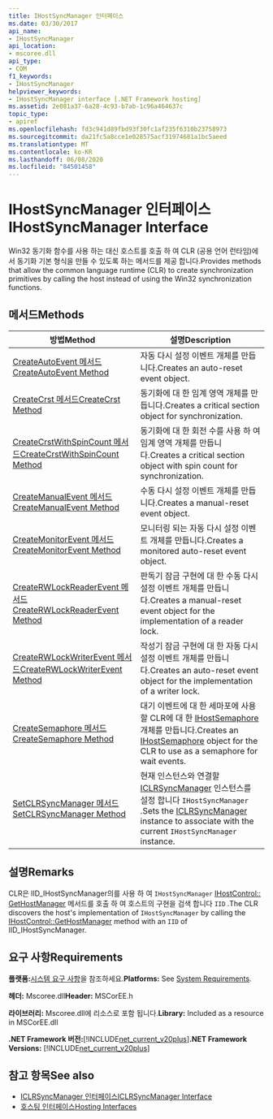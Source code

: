 ```yaml
---
title: IHostSyncManager 인터페이스
ms.date: 03/30/2017
api_name:
- IHostSyncManager
api_location:
- mscoree.dll
api_type:
- COM
f1_keywords:
- IHostSyncManager
helpviewer_keywords:
- IHostSyncManager interface [.NET Framework hosting]
ms.assetid: 2e081a37-6a28-4c93-b7ab-1c96a464637c
topic_type:
- apiref
ms.openlocfilehash: fd3c941d89fbd93f30fc1af235f6310b23758973
ms.sourcegitcommit: da21fc5a8cce1e028575acf31974681a1bc5aeed
ms.translationtype: MT
ms.contentlocale: ko-KR
ms.lasthandoff: 06/08/2020
ms.locfileid: "84501458"
---
```

# <a name="ihostsyncmanager-interface"></a><span data-ttu-id="48e99-102">IHostSyncManager 인터페이스</span><span class="sxs-lookup"><span data-stu-id="48e99-102">IHostSyncManager Interface</span></span>
<span data-ttu-id="48e99-103">Win32 동기화 함수를 사용 하는 대신 호스트를 호출 하 여 CLR (공용 언어 런타임)에서 동기화 기본 형식을 만들 수 있도록 하는 메서드를 제공 합니다.</span><span class="sxs-lookup"><span data-stu-id="48e99-103">Provides methods that allow the common language runtime (CLR) to create synchronization primitives by calling the host instead of using the Win32 synchronization functions.</span></span>  
  
## <a name="methods"></a><span data-ttu-id="48e99-104">메서드</span><span class="sxs-lookup"><span data-stu-id="48e99-104">Methods</span></span>  
  
|<span data-ttu-id="48e99-105">방법</span><span class="sxs-lookup"><span data-stu-id="48e99-105">Method</span></span>|<span data-ttu-id="48e99-106">설명</span><span class="sxs-lookup"><span data-stu-id="48e99-106">Description</span></span>|  
|------------|-----------------|  
|[<span data-ttu-id="48e99-107">CreateAutoEvent 메서드</span><span class="sxs-lookup"><span data-stu-id="48e99-107">CreateAutoEvent Method</span></span>](ihostsyncmanager-createautoevent-method.md)|<span data-ttu-id="48e99-108">자동 다시 설정 이벤트 개체를 만듭니다.</span><span class="sxs-lookup"><span data-stu-id="48e99-108">Creates an auto-reset event object.</span></span>|  
|[<span data-ttu-id="48e99-109">CreateCrst 메서드</span><span class="sxs-lookup"><span data-stu-id="48e99-109">CreateCrst Method</span></span>](ihostsyncmanager-createcrst-method.md)|<span data-ttu-id="48e99-110">동기화에 대 한 임계 영역 개체를 만듭니다.</span><span class="sxs-lookup"><span data-stu-id="48e99-110">Creates a critical section object for synchronization.</span></span>|  
|[<span data-ttu-id="48e99-111">CreateCrstWithSpinCount 메서드</span><span class="sxs-lookup"><span data-stu-id="48e99-111">CreateCrstWithSpinCount Method</span></span>](ihostsyncmanager-createcrstwithspincount-method.md)|<span data-ttu-id="48e99-112">동기화에 대 한 회전 수를 사용 하 여 임계 영역 개체를 만듭니다.</span><span class="sxs-lookup"><span data-stu-id="48e99-112">Creates a critical section object with spin count for synchronization.</span></span>|  
|[<span data-ttu-id="48e99-113">CreateManualEvent 메서드</span><span class="sxs-lookup"><span data-stu-id="48e99-113">CreateManualEvent Method</span></span>](ihostsyncmanager-createmanualevent-method.md)|<span data-ttu-id="48e99-114">수동 다시 설정 이벤트 개체를 만듭니다.</span><span class="sxs-lookup"><span data-stu-id="48e99-114">Creates a manual-reset event object.</span></span>|  
|[<span data-ttu-id="48e99-115">CreateMonitorEvent 메서드</span><span class="sxs-lookup"><span data-stu-id="48e99-115">CreateMonitorEvent Method</span></span>](ihostsyncmanager-createmonitorevent-method.md)|<span data-ttu-id="48e99-116">모니터링 되는 자동 다시 설정 이벤트 개체를 만듭니다.</span><span class="sxs-lookup"><span data-stu-id="48e99-116">Creates a monitored auto-reset event object.</span></span>|  
|[<span data-ttu-id="48e99-117">CreateRWLockReaderEvent 메서드</span><span class="sxs-lookup"><span data-stu-id="48e99-117">CreateRWLockReaderEvent Method</span></span>](ihostsyncmanager-createrwlockreaderevent-method.md)|<span data-ttu-id="48e99-118">판독기 잠금 구현에 대 한 수동 다시 설정 이벤트 개체를 만듭니다.</span><span class="sxs-lookup"><span data-stu-id="48e99-118">Creates a manual-reset event object for the implementation of a reader lock.</span></span>|  
|[<span data-ttu-id="48e99-119">CreateRWLockWriterEvent 메서드</span><span class="sxs-lookup"><span data-stu-id="48e99-119">CreateRWLockWriterEvent Method</span></span>](ihostsyncmanager-createrwlockwriterevent-method.md)|<span data-ttu-id="48e99-120">작성기 잠금 구현에 대 한 자동 다시 설정 이벤트 개체를 만듭니다.</span><span class="sxs-lookup"><span data-stu-id="48e99-120">Creates an auto-reset event object for the implementation of a writer lock.</span></span>|  
|[<span data-ttu-id="48e99-121">CreateSemaphore 메서드</span><span class="sxs-lookup"><span data-stu-id="48e99-121">CreateSemaphore Method</span></span>](ihostsyncmanager-createsemaphore-method.md)|<span data-ttu-id="48e99-122">대기 이벤트에 대 한 세마포에 사용할 CLR에 대 한 [IHostSemaphore](ihostsemaphore-interface.md) 개체를 만듭니다.</span><span class="sxs-lookup"><span data-stu-id="48e99-122">Creates an [IHostSemaphore](ihostsemaphore-interface.md) object for the CLR to use as a semaphore for wait events.</span></span>|  
|[<span data-ttu-id="48e99-123">SetCLRSyncManager 메서드</span><span class="sxs-lookup"><span data-stu-id="48e99-123">SetCLRSyncManager Method</span></span>](ihostsyncmanager-setclrsyncmanager-method.md)|<span data-ttu-id="48e99-124">현재 인스턴스와 연결할 [ICLRSyncManager](iclrsyncmanager-interface.md) 인스턴스를 설정 합니다 `IHostSyncManager` .</span><span class="sxs-lookup"><span data-stu-id="48e99-124">Sets the [ICLRSyncManager](iclrsyncmanager-interface.md) instance to associate with the current `IHostSyncManager` instance.</span></span>|  
  
## <a name="remarks"></a><span data-ttu-id="48e99-125">설명</span><span class="sxs-lookup"><span data-stu-id="48e99-125">Remarks</span></span>  
 <span data-ttu-id="48e99-126">CLR은 IID_IHostSyncManager의를 사용 하 여 `IHostSyncManager` [IHostControl:: GetHostManager](ihostcontrol-gethostmanager-method.md) 메서드를 호출 하 여 호스트의 구현을 검색 합니다 `IID` .</span><span class="sxs-lookup"><span data-stu-id="48e99-126">The CLR discovers the host's implementation of `IHostSyncManager` by calling the [IHostControl::GetHostManager](ihostcontrol-gethostmanager-method.md) method with an `IID` of IID_IHostSyncManager.</span></span>  
  
## <a name="requirements"></a><span data-ttu-id="48e99-127">요구 사항</span><span class="sxs-lookup"><span data-stu-id="48e99-127">Requirements</span></span>  
 <span data-ttu-id="48e99-128">**플랫폼:**[시스템 요구 사항](../../get-started/system-requirements.md)을 참조하세요.</span><span class="sxs-lookup"><span data-stu-id="48e99-128">**Platforms:** See [System Requirements](../../get-started/system-requirements.md).</span></span>  
  
 <span data-ttu-id="48e99-129">**헤더:** Mscoree.dll</span><span class="sxs-lookup"><span data-stu-id="48e99-129">**Header:** MSCorEE.h</span></span>  
  
 <span data-ttu-id="48e99-130">**라이브러리:** Mscoree.dll에 리소스로 포함 됩니다.</span><span class="sxs-lookup"><span data-stu-id="48e99-130">**Library:** Included as a resource in MSCorEE.dll</span></span>  
  
 <span data-ttu-id="48e99-131">**.NET Framework 버전:**[!INCLUDE[net_current_v20plus](../../../../includes/net-current-v20plus-md.md)]</span><span class="sxs-lookup"><span data-stu-id="48e99-131">**.NET Framework Versions:** [!INCLUDE[net_current_v20plus](../../../../includes/net-current-v20plus-md.md)]</span></span>  
  
## <a name="see-also"></a><span data-ttu-id="48e99-132">참고 항목</span><span class="sxs-lookup"><span data-stu-id="48e99-132">See also</span></span>

- [<span data-ttu-id="48e99-133">ICLRSyncManager 인터페이스</span><span class="sxs-lookup"><span data-stu-id="48e99-133">ICLRSyncManager Interface</span></span>](iclrsyncmanager-interface.md)
- [<span data-ttu-id="48e99-134">호스팅 인터페이스</span><span class="sxs-lookup"><span data-stu-id="48e99-134">Hosting Interfaces</span></span>](hosting-interfaces.md)

